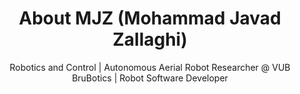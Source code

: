 ---
title: About MJZ (Mohammad Javad Zallaghi)
layout: about
subtitle: Robotics and Control | Autonomous Aerial Robot Researcher @ VUB BruBotics | Robot Software Developer
about_mjz:
links_mjz:
pinned_projects:
education:
  - PhD Student in Engineering Sicences | ETRO & R&MM, Brubotics | Vrije Universiteit Brussel (VUB) | Jun 2024 – Sep 2028 | Brussels, Belgium
  - MSc in Mechanical Engineering | Amirkabir University of Technology (Tehran Polytechnic) | Sep 2019 – Mar 2022 | Tehran, Iran
  - BSc in Mechanical Engineering | Khajeh Nasir Toosi University of Technology | Sep 2015 – Sep 2019 | Tehran, Iran
experience:
  - Doctoral Researcher @ VUB ETRO and R&MM BruBotics, and iMEC Belgium | Jun 2024 – Sep 2028 | Brussels, Belgium
  - Autonomous Vehicle and ADAS Algorithm Engineer | Decision, Planning, and Control Algorithms for Mobile Robots and ADAS | Apr 2023 – Dec 2023 | Suzhou, China (Remote)
  - Research Assistant | Multi-body Systems Lab and Intelligent Systems Research Centre Amirkabir University of Technology | Sep 2019 – Mar 2022 | Tehran, Iran
  - Research Intern | ARAS (Advanced Robotics & Automated Systems Lab), K. N. Toosi University of Technology | Sep 2018 – Sep 2019 | Tehran, Iran
pubs: 
  - Zallaghi MJ, Ghafarirad H, Taghvaeipour A. Direct model parameter identification of twisted string actuators using Nelder-Mead simplex method. Proceedings of the Institution of Mechanical Engineers, Part C, Journal of Mechanical Engineering Science. 2024;238(15):7747-7759. doi:10.1177/09544062241233923
refs: 
---